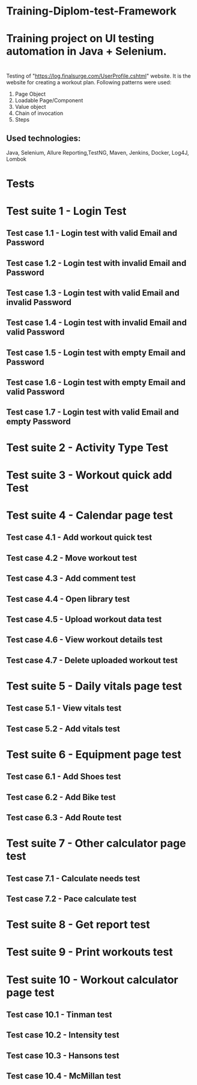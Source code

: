 # Training-Diplom-test-Framework
# Training project on UI testing automation in Java + Selenium.
#
Testing of "https://log.finalsurge.com/UserProfile.cshtml" website. It is the website for creating a workout plan. Following patterns were used:

1. Page Object
2. Loadable Page/Component
3. Value object
4. Chain of invocation
5. Steps

## Used technologies:

Java, Selenium, Allure Reporting,TestNG, Maven, Jenkins, Docker, Log4J, Lombok

# Tests
# Test suite 1 - Login Test
## Test case 1.1 - Login test with valid Email and Password
## Test case 1.2 - Login test with invalid Email and Password
## Test case 1.3 - Login test with valid Email and invalid Password
## Test case 1.4 - Login test with invalid Email and valid Password
## Test case 1.5 - Login test with empty Email and Password
## Test case 1.6 - Login test with empty Email and valid Password
## Test case 1.7 - Login test with valid Email and empty Password

# Test suite 2 - Activity Type Test

# Test suite 3 - Workout quick add Test

# Test suite 4 - Calendar page test
## Test case 4.1 - Add workout quick test
## Test case 4.2 - Move workout test
## Test case 4.3 - Add comment test
## Test case 4.4 - Open library test
## Test case 4.5 - Upload workout data test
## Test case 4.6 - View workout details test
## Test case 4.7 - Delete uploaded workout test

# Test suite 5 - Daily vitals page test
## Test case 5.1 - View vitals test
## Test case 5.2 - Add vitals test

# Test suite 6 - Equipment page test
## Test case 6.1 - Add Shoes test
## Test case 6.2 - Add Bike test
## Test case 6.3 - Add Route test

# Test suite 7 - Other calculator page test
## Test case 7.1 - Calculate needs test
## Test case 7.2 - Pace calculate test

# Test suite 8 - Get report test

# Test suite 9 - Print workouts test

# Test suite 10 - Workout calculator page test
## Test case 10.1 - Tinman test
## Test case 10.2 - Intensity test
## Test case 10.3 - Hansons test
## Test case 10.4 - McMillan test
